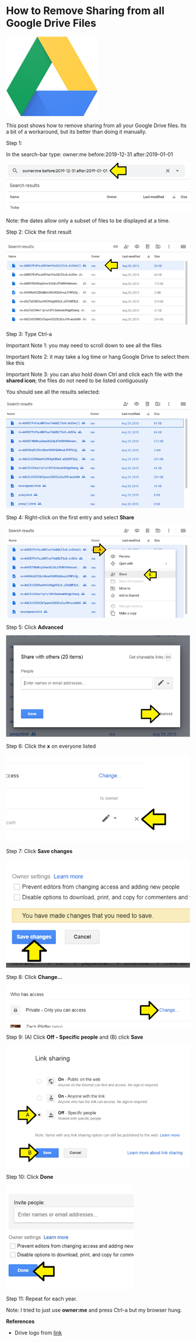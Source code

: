 # How to Remove Sharing from all Google Drive Files

![google_drive_logo_1](google_drive_logo_1.png)

This post shows how to remove sharing from all your Google Drive files. Its a bit of a workaround, but its better than doing it manually.

Step 1:

In the search-bar type: owner:me before:2019-12-31 after:2019-01-01

![search_owner_paremeters_2](search_owner_paremeters_2.png)

Note: the dates allow only a subset of files to be displayed at a time.

Step 2: Click the first result

![select_first_file_3](select_first_file_3.png)

Step 3: Type Ctrl-a

Important Note 1: you may need to scroll down to see all the files

Important Note 2: it may take a log time or hang Google Drive to select them like this

Important Note 3: you can also hold down Ctrl and click each file with the **shared icon**; the files do not need to be listed contiguously

You should see all the results selected:

![select_all_files_4](select_all_files_4.png)

Step 4: Right-click on the first entry and select **Share**

![share_selected_files_5](share_selected_files_5.png)

Step 5: Click **Advanced**

![share_advanced_6](share_advanced_6.png)

Step 6: Click the **x** on everyone listed

![kick_people_listed_7](kick_people_listed_7.png)

Step 7: Click **Save changes**

![save_changes_8](save_changes_8.png)

Step 8: Click **Change...**

![change_access_status_9](change_access_status_9.png)

Step 9: (A) Click **Off - Specific people** and (B) click **Save**

![off_for_specific_people_10](off_for_specific_people_10.png)

Step 10: Click **Done**

![done_11](done_11.png)

Step 11: Repeat for each year.

Note: I tried to just use **owner:me** and press Ctrl-a but my browser hung.

**References**

-   Drive logo from [link](http://www.google.com/drive/)
